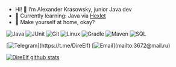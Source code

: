 - Hi! 👋 I’m Alexander Krasowsky, junior Java dev
- 🌱 Currently learning: Java via [Hexlet](https://hexlet.io)
- 🎁 Make yourself at home, okay?


![Java](https://img.shields.io/badge/-Java-003f5c?style=for-the-badge&logo=)
![JUnit](https://img.shields.io/badge/-JUnit-003f5c?style=for-the-badge&logo=)
![Git](https://img.shields.io/badge/-Git-003f5c?style=for-the-badge&logo=)
![Linux](https://img.shields.io/badge/-Linux-003f5c?style=for-the-badge&logo=)
![Gradle](https://img.shields.io/badge/-Gradle-003f5c?style=for-the-badge&logo=)
![Maven](https://img.shields.io/badge/-Maven-003f5c?style=for-the-badge&logo=)
![SQL](https://img.shields.io/badge/-SQL-003f5c?style=for-the-badge&logo=)



[![Telegram](https://img.shields.io/badge/-Telegram-003f5c?)](https://t.me/DireElf)
[![Email](https://img.shields.io/badge/-3672@mail.ru-003f5c?)](mailto:3672@mail.ru)


[![DireElf github stats](https://github-readme-stats.vercel.app/api?username=direelf&show_icons=true&theme=tokyonight)](https://github.com/DireElf?tab=repositories)

<!---
DireElf/DireElf is a ✨ special ✨ repository because its `README.md` (this file) appears on your GitHub profile.
You can click the Preview link to take a look at your changes.
--->
